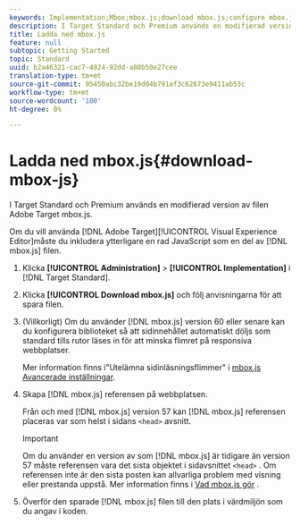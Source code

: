```yaml
---
keywords: Implementation;Mbox;mbox.js;download mbox.js;configure mbox.js
description: I Target Standard och Premium används en modifierad version av filen Adobe Target mbox.js.
title: Ladda ned mbox.js
feature: null
subtopic: Getting Started
topic: Standard
uuid: b2a46321-cac7-4924-92dd-a80b50e27cee
translation-type: tm+mt
source-git-commit: 95450abc32be19d04b791af3c62673e9411ab53c
workflow-type: tm+mt
source-wordcount: '180'
ht-degree: 0%

---
```



# Ladda ned mbox.js{#download-mbox-js}

I Target Standard och Premium används en modifierad version av filen Adobe Target mbox.js.

Om du vill använda [!DNL Adobe Target][!UICONTROL Visual Experience Editor]måste du inkludera ytterligare en rad JavaScript som en del av [!DNL mbox.js] filen.

1. Klicka **[!UICONTROL Administration]** > **[!UICONTROL Implementation]** i [!DNL Target Standard].
1. Klicka **[!UICONTROL Download mbox.js]** och följ anvisningarna för att spara filen.
1. (Villkorligt) Om du använder [!DNL mbox.js] version 60 eller senare kan du konfigurera biblioteket så att sidinnehållet automatiskt döljs som standard tills rutor läses in för att minska flimret på responsiva webbplatser.

   Mer information finns i&quot;Utelämna sidinläsningsflimmer&quot; i [mbox.js Avancerade inställningar](/help/c-implementing-target/c-implementing-target-for-client-side-web/t-mbox-download/advanced-mboxjs-settings.md#reference_A9C8DAC6DF7743EDBCF1D71F8F20843C).

1. Skapa [!DNL mbox.js] referensen på webbplatsen.

   Från och med [!DNL mbox.js] version 57 kan [!DNL mbox.js] referensen placeras var som helst i sidans `<head>` avsnitt.

   >[!IMPORTANT]
   >
   >Om du använder en version av som [!DNL mbox.js] är tidigare än version 57 måste referensen vara det sista objektet i sidavsnittet `<head>` . Om referensen inte är den sista posten kan allvarliga problem med visning eller prestanda uppstå. Mer information finns i [Vad mbox.js gör](/help/c-implementing-target/c-implementing-target-for-client-side-web/t-mbox-download/mbox-technical.md) .

1. Överför den sparade [!DNL mbox.js] filen till den plats i värdmiljön som du angav i koden.
